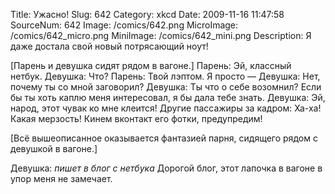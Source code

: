 Title: Ужасно! 
Slug: 642 
Category: xkcd 
Date: 2009-11-16 11:47:58 
SourceNum: 642 
Image: /comics/642.png 
MicroImage: /comics/642_micro.png 
MiniImage: /comics/642_mini.png 
Description: Я даже достала свой новый потрясающий ноут! 

[Парень и девушка сидят рядом в вагоне.]
Парень: Эй, классный нетбук.
Девушка: Что?
Парень: Твой лэптом. Я просто —
Девушка: Нет, почему ты со мной заговорил?
Девушка: Ты что о себе возомнил? Если бы ты хоть каплю меня интересовал, я бы дала тебе знать.
Девушка: Эй, народ, этот чувак ко мне клеится!
Другие пассажиры за кадром: Ха-ха! Какая мерзость! Кинем вконтакт его фотки, предупредим!

[Всё вышеописанное оказывается фантазией парня, сидящего рядом с девушкой в вагоне.]

Девушка: *пишет в блог с нетбука* Дорогой блог, этот лапочка в вагоне в упор меня не замечает.